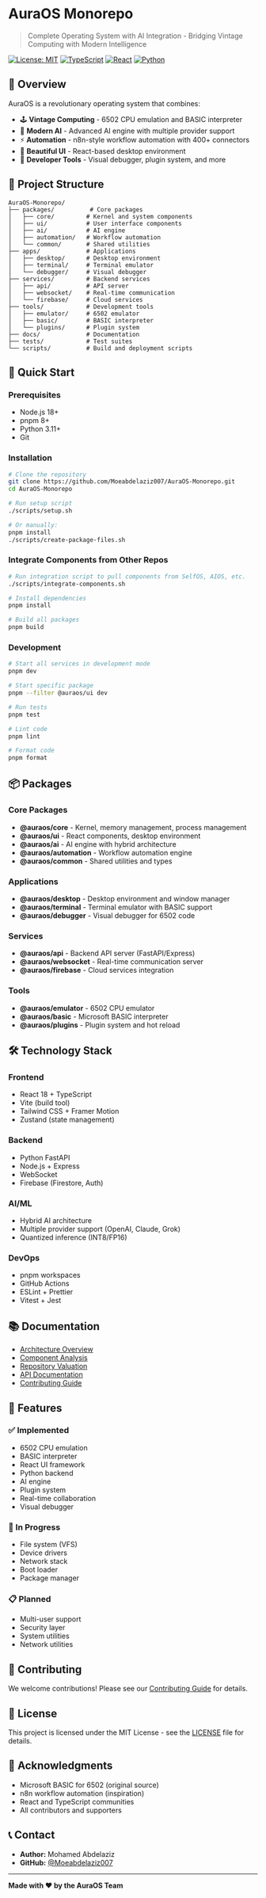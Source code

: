 # AuraOS Monorepo

> Complete Operating System with AI Integration - Bridging Vintage Computing with Modern Intelligence

[![License: MIT](https://img.shields.io/badge/License-MIT-yellow.svg)](https://opensource.org/licenses/MIT)
[![TypeScript](https://img.shields.io/badge/TypeScript-007ACC?logo=typescript&logoColor=white)](https://www.typescriptlang.org/)
[![React](https://img.shields.io/badge/React-20232A?logo=react&logoColor=61DAFB)](https://reactjs.org/)
[![Python](https://img.shields.io/badge/Python-3776AB?logo=python&logoColor=white)](https://www.python.org/)

## 🌟 Overview

AuraOS is a revolutionary operating system that combines:
- 🕹️ **Vintage Computing** - 6502 CPU emulation and BASIC interpreter
- 🤖 **Modern AI** - Advanced AI engine with multiple provider support
- ⚡ **Automation** - n8n-style workflow automation with 400+ connectors
- 🎨 **Beautiful UI** - React-based desktop environment
- 🔧 **Developer Tools** - Visual debugger, plugin system, and more

## 📁 Project Structure

```
AuraOS-Monorepo/
├── packages/          # Core packages
│   ├── core/         # Kernel and system components
│   ├── ui/           # User interface components
│   ├── ai/           # AI engine
│   ├── automation/   # Workflow automation
│   └── common/       # Shared utilities
├── apps/             # Applications
│   ├── desktop/      # Desktop environment
│   ├── terminal/     # Terminal emulator
│   └── debugger/     # Visual debugger
├── services/         # Backend services
│   ├── api/          # API server
│   ├── websocket/    # Real-time communication
│   └── firebase/     # Cloud services
├── tools/            # Development tools
│   ├── emulator/     # 6502 emulator
│   ├── basic/        # BASIC interpreter
│   └── plugins/      # Plugin system
├── docs/             # Documentation
├── tests/            # Test suites
└── scripts/          # Build and deployment scripts
```

## 🚀 Quick Start

### Prerequisites

- Node.js 18+
- pnpm 8+
- Python 3.11+
- Git

### Installation

```bash
# Clone the repository
git clone https://github.com/Moeabdelaziz007/AuraOS-Monorepo.git
cd AuraOS-Monorepo

# Run setup script
./scripts/setup.sh

# Or manually:
pnpm install
./scripts/create-package-files.sh
```

### Integrate Components from Other Repos

```bash
# Run integration script to pull components from SelfOS, AIOS, etc.
./scripts/integrate-components.sh

# Install dependencies
pnpm install

# Build all packages
pnpm build
```

### Development

```bash
# Start all services in development mode
pnpm dev

# Start specific package
pnpm --filter @auraos/ui dev

# Run tests
pnpm test

# Lint code
pnpm lint

# Format code
pnpm format
```

## 📦 Packages

### Core Packages

- **@auraos/core** - Kernel, memory management, process management
- **@auraos/ui** - React components, desktop environment
- **@auraos/ai** - AI engine with hybrid architecture
- **@auraos/automation** - Workflow automation engine
- **@auraos/common** - Shared utilities and types

### Applications

- **@auraos/desktop** - Desktop environment and window manager
- **@auraos/terminal** - Terminal emulator with BASIC support
- **@auraos/debugger** - Visual debugger for 6502 code

### Services

- **@auraos/api** - Backend API server (FastAPI/Express)
- **@auraos/websocket** - Real-time communication server
- **@auraos/firebase** - Cloud services integration

### Tools

- **@auraos/emulator** - 6502 CPU emulator
- **@auraos/basic** - Microsoft BASIC interpreter
- **@auraos/plugins** - Plugin system and hot reload

## 🛠️ Technology Stack

### Frontend
- React 18 + TypeScript
- Vite (build tool)
- Tailwind CSS + Framer Motion
- Zustand (state management)

### Backend
- Python FastAPI
- Node.js + Express
- WebSocket
- Firebase (Firestore, Auth)

### AI/ML
- Hybrid AI architecture
- Multiple provider support (OpenAI, Claude, Grok)
- Quantized inference (INT8/FP16)

### DevOps
- pnpm workspaces
- GitHub Actions
- ESLint + Prettier
- Vitest + Jest

## 📚 Documentation

- [Architecture Overview](./docs/ARCHITECTURE.md)
- [Component Analysis](./OS_COMPONENTS_ANALYSIS.md)
- [Repository Valuation](./REPOSITORY_VALUATION_REPORT.md)
- [API Documentation](./docs/API.md)
- [Contributing Guide](./docs/CONTRIBUTING.md)

## 🎯 Features

### ✅ Implemented
- 6502 CPU emulation
- BASIC interpreter
- React UI framework
- Python backend
- AI engine
- Plugin system
- Real-time collaboration
- Visual debugger

### 🚧 In Progress
- File system (VFS)
- Device drivers
- Network stack
- Boot loader
- Package manager

### 📋 Planned
- Multi-user support
- Security layer
- System utilities
- Network utilities

## 🤝 Contributing

We welcome contributions! Please see our [Contributing Guide](./docs/CONTRIBUTING.md) for details.

## 📄 License

This project is licensed under the MIT License - see the [LICENSE](LICENSE) file for details.

## 🙏 Acknowledgments

- Microsoft BASIC for 6502 (original source)
- n8n workflow automation (inspiration)
- React and TypeScript communities
- All contributors and supporters

## 📞 Contact

- **Author:** Mohamed Abdelaziz
- **GitHub:** [@Moeabdelaziz007](https://github.com/Moeabdelaziz007)

---

**Made with ❤️ by the AuraOS Team**
